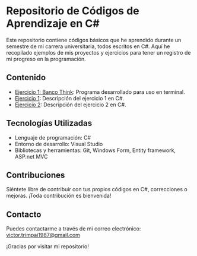 # Repositorio de Códigos de Aprendizaje en C#

Este repositorio contiene códigos básicos que he aprendido durante un semestre de mi carrera universitaria, todos escritos en C#. Aquí he recopilado ejemplos de mis proyectos y ejercicios para tener un registro de mi progreso en la programación.

## Contenido

- [Ejercicio 1: Banco Think](C#/BancoThink/): Programa desarrollado para uso en terminal.
- [Ejercicio 1](ejercicio1/): Descripción del ejercicio 1 en C#.
- [Ejercicio 2](ejercicio2/): Descripción del ejercicio 2 en C#.

## Tecnologías Utilizadas

- Lenguaje de programación: C#
- Entorno de desarrollo: Visual Studio
- Bibliotecas y herramientas: Git, Windows Form, Entity framework, ASP.net MVC

## Contribuciones

Siéntete libre de contribuir con tus propios códigos en C#, correcciones o mejoras. ¡Toda contribución es bienvenida!

## Contacto

Puedes contactarme a través de mi correo electrónico: victor.trimpai1987@gmail.com

¡Gracias por visitar mi repositorio!
